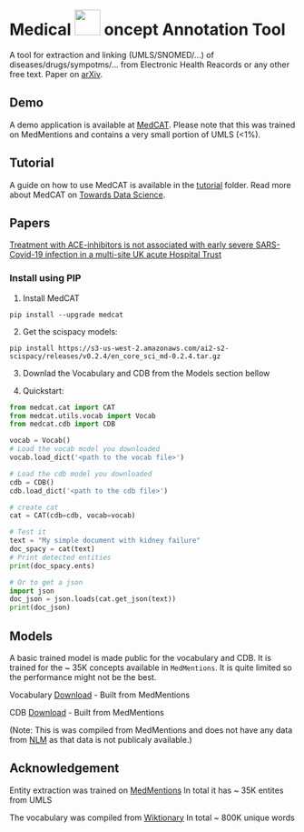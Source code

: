 # Medical  <img src="https://github.com/CogStack/MedCAT/blob/master/media/cat-logo.png" width=45> oncept Annotation Tool

A tool for extraction and linking (UMLS/SNOMED/...) of diseases/drugs/sympotms/... from Electronic Health Reacords or any other free text. Paper on [arXiv](https://arxiv.org/abs/1912.10166). 

## Demo
A demo application is available at [MedCAT](https://medcat.rosalind.kcl.ac.uk). Please note that this was trained on MedMentions
and contains a very small portion of UMLS (<1%). 

## Tutorial
A guide on how to use MedCAT is available in the [tutorial](https://github.com/CogStack/MedCAT/tree/master/tutorial) folder. Read more about MedCAT on [Towards Data Science](https://towardsdatascience.com/medcat-introduction-analyzing-electronic-health-records-e1c420afa13a).

## Papers
[Treatment with ACE-inhibitors is not associated with early severe SARS-Covid-19 infection in a multi-site UK acute Hospital Trust](https://www.researchgate.net/publication/340261837_Treatment_with_ACE-inhibitors_is_not_associated_with_early_severe_SARS-Covid-19_infection_in_a_multi-site_UK_acute_Hospital_Trust)

### Install using PIP
1. Install MedCAT 

`pip install --upgrade medcat`

2. Get the scispacy models:

`pip install https://s3-us-west-2.amazonaws.com/ai2-s2-scispacy/releases/v0.2.4/en_core_sci_md-0.2.4.tar.gz`

3. Downlad the Vocabulary and CDB from the Models section bellow

4. Quickstart:
```python
from medcat.cat import CAT
from medcat.utils.vocab import Vocab
from medcat.cdb import CDB 

vocab = Vocab()
# Load the vocab model you downloaded
vocab.load_dict('<path to the vocab file>')

# Load the cdb model you downloaded
cdb = CDB()
cdb.load_dict('<path to the cdb file>') 

# create cat
cat = CAT(cdb=cdb, vocab=vocab)

# Test it
text = "My simple document with kidney failure"
doc_spacy = cat(text)
# Print detected entities
print(doc_spacy.ents)

# Or to get a json
import json
doc_json = json.loads(cat.get_json(text))
print(doc_json)
```


## Models
A basic trained model is made public for the vocabulary and CDB. It is trained for the ~ 35K concepts available in `MedMentions`. It is quite limited
so the performance might not be the best.

Vocabulary [Download](https://s3-eu-west-1.amazonaws.com/zkcl/vocab.dat) - Built from MedMentions

CDB [Download](https://s3-eu-west-1.amazonaws.com/zkcl/cdb-medmen.dat) - Built from MedMentions


(Note: This is was compiled from MedMentions and does not have any data from [NLM](https://www.nlm.nih.gov/research/umls/) as
that data is not publicaly available.)


## Acknowledgement
Entity extraction was trained on [MedMentions](https://github.com/chanzuckerberg/MedMentions) In total it has ~ 35K entites from UMLS

The vocabulary was compiled from [Wiktionary](https://en.wiktionary.org/wiki/Wiktionary:Main_Page) In total ~ 800K unique words
